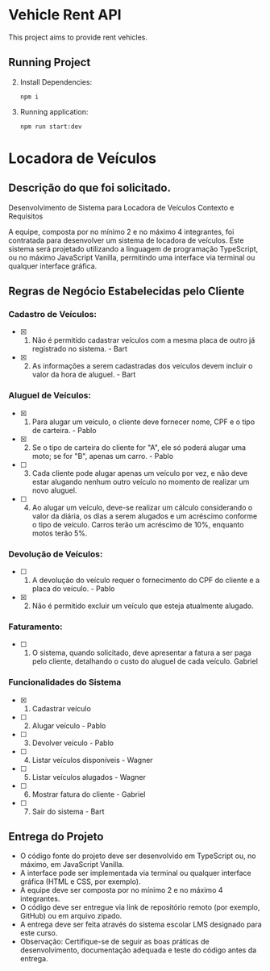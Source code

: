 # Vehicle Rent API

This project aims to provide rent vehicles.

## Running Project

2. Install Dependencies:
     ```shell
     npm i
     ```

3. Running application:
     ```shell
     npm run start:dev
     ```


# Locadora de Veículos

## Descrição do que foi solicitado.

Desenvolvimento de Sistema para Locadora de Veículos
Contexto e Requisitos

A equipe, composta por no mínimo 2 e no máximo 4 integrantes, foi contratada para desenvolver
um sistema de locadora de veículos. Este sistema será projetado utilizando a linguagem de
programação TypeScript, ou no máximo JavaScript Vanilla, permitindo uma interface via terminal ou
qualquer interface gráfica.

## Regras de Negócio Estabelecidas pelo Cliente
### Cadastro de Veículos:
- [x] 1. Não é permitido cadastrar veículos com a mesma placa de outro já registrado no sistema. - Bart
- [x] 2. As informações a serem cadastradas dos veículos devem incluir o valor da hora de aluguel. - Bart

### Aluguel de Veículos:
- [x] 1. Para alugar um veículo, o cliente deve fornecer nome, CPF e o tipo de carteira. - Pablo
- [x] 2. Se o tipo de carteira do cliente for "A", ele só poderá alugar uma moto; se for "B", apenas um carro. - Pablo
- [ ] 3. Cada cliente pode alugar apenas um veículo por vez, e não deve estar alugando nenhum outro veículo no momento de realizar um novo aluguel.
- [ ] 4. Ao alugar um veículo, deve-se realizar um cálculo considerando o valor da diária, os dias a serem alugados e um acréscimo conforme o tipo de veículo. Carros terão um acréscimo de 10%,
enquanto motos terão 5%.

### Devolução de Veículos:
- [ ] 1. A devolução do veículo requer o fornecimento do CPF do cliente e a placa do veículo. - Pablo
- [x] 2. Não é permitido excluir um veículo que esteja atualmente alugado.

### Faturamento:
- [ ] 1. O sistema, quando solicitado, deve apresentar a fatura a ser paga pelo cliente, detalhando o custo do aluguel de cada veículo. Gabriel

### Funcionalidades do Sistema
- [x] 1. Cadastrar veículo
- [ ] 2. Alugar veículo - Pablo
- [ ] 3. Devolver veículo - Pablo
- [ ] 4. Listar veículos disponíveis - Wagner
- [ ] 5. Listar veículos alugados - Wagner
- [ ] 6. Mostrar fatura do cliente - Gabriel
- [ ] 7. Sair do sistema - Bart

## Entrega do Projeto
- O código fonte do projeto deve ser desenvolvido em TypeScript ou, no máximo, em JavaScript
Vanilla.
- A interface pode ser implementada via terminal ou qualquer interface gráfica (HTML e CSS, por
exemplo).
- A equipe deve ser composta por no mínimo 2 e no máximo 4 integrantes.
- O código deve ser entregue via link de repositório remoto (por exemplo, GitHub) ou em arquivo
zipado.
- A entrega deve ser feita através do sistema escolar LMS designado para este curso.
- Observação: Certifique-se de seguir as boas práticas de desenvolvimento, documentação
adequada e teste do código antes da entrega.